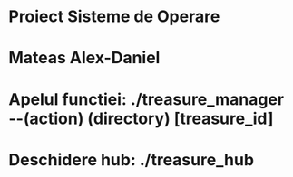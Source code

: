 # Proiect Sisteme de Operare
# Mateas Alex-Daniel
# Apelul functiei: ./treasure_manager --(action) (directory) [treasure_id] 
# Deschidere hub: ./treasure_hub
